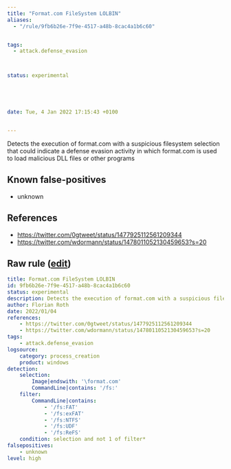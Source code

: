 ```yaml
---
title: "Format.com FileSystem LOLBIN"
aliases:
  - "/rule/9fb6b26e-7f9e-4517-a48b-8cac4a1b6c60"


tags:
  - attack.defense_evasion



status: experimental





date: Tue, 4 Jan 2022 17:15:43 +0100


---
```


Detects the execution of format.com with a suspicious filesystem selection that could indicate a defense evasion activity in which format.com is used to load malicious DLL files or other programs

<!--more-->


## Known false-positives

* unknown



## References

* https://twitter.com/0gtweet/status/1477925112561209344
* https://twitter.com/wdormann/status/1478011052130459653?s=20


## Raw rule ([edit](https://github.com/SigmaHQ/sigma/edit/master/rules/windows/process_creation/proc_creation_win_susp_format.yml))
```yaml
title: Format.com FileSystem LOLBIN
id: 9fb6b26e-7f9e-4517-a48b-8cac4a1b6c60
status: experimental
description: Detects the execution of format.com with a suspicious filesystem selection that could indicate a defense evasion activity in which format.com is used to load malicious DLL files or other programs
author: Florian Roth
date: 2022/01/04
references:
    - https://twitter.com/0gtweet/status/1477925112561209344
    - https://twitter.com/wdormann/status/1478011052130459653?s=20
tags:
    - attack.defense_evasion
logsource:
    category: process_creation
    product: windows
detection:
    selection:
        Image|endswith: '\format.com'
        CommandLine|contains: '/fs:'
    filter:
        CommandLine|contains:
            - '/fs:FAT'
            - '/fs:exFAT'
            - '/fs:NTFS'
            - '/fs:UDF'
            - '/fs:ReFS'
    condition: selection and not 1 of filter*
falsepositives:
    - unknown
level: high

```

